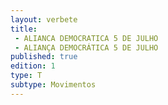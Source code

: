 ```yaml
---
layout: verbete
title:
 - ALIANCA DEMOCRATICA 5 DE JULHO
 - ALIANÇA DEMOCRÁTICA 5 DE JULHO
published: true
edition: 1  
type: T
subtype: Movimentos
---
```


